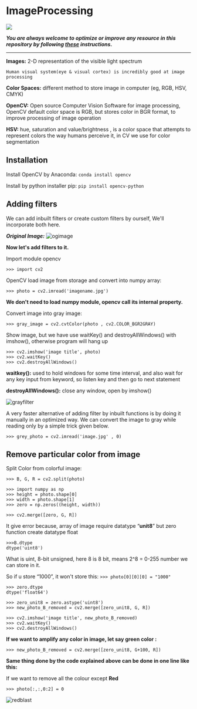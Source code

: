 # ImageProcessing

![](https://miro.medium.com/max/1400/1*VeUwoUU7wb2T-NDciUuo7w.jpeg)


***You are always welcome to optimize or improve any resource in this repository by following [these](https://github.com/Aman9026/ImageProcessing/blob/master/CONTRIBUTING.md) instructions.***

---

**Images:** 2-D representation of the visible light spectrum
```
Human visual system(eye & visual cortex) is incredibly good at image processing
```

**Color Spaces:** different method to store image in computer (eg, RGB, HSV, CMYK)


**OpenCV:** Open source Computer Vision Software for image processing, OpenCV default color space is RGB, but stores color in BGR format, to improve processing of image operation


**HSV:** hue, saturation and value/brightness , is a color space that attempts to represent colors the way humans perceive it, in CV we use for color segmentation



## Installation

Install OpenCV by Anaconda:
 ```conda install opencv```

Install by python installer pip:
 ```pip install opencv-python```

## Adding filters
We can add inbuilt filters or create custom filters by ourself, We'll incorporate both here.

***Original Image:***
![ogimage](https://github.com/Aman9026/ImageProcessing/blob/master/Data/Images/billu.jpeg)

**Now let's add filters to it.**

Import module opencv
```
>>> import cv2
```

OpenCV load image from storage and convert into numpy array:
```
>>> photo = cv2.imread('imagename.jpg')

```
**We don't need to load numpy module, opencv call its internal property.**

Convert image into gray image:

```>>> gray_image = cv2.cvtColor(photo , cv2.COLOR_BGR2GRAY)```

Show image, but we have use waitKey()  and destroyAllWindows() with imshow(), otherwise program will hang up

```
>>> cv2.imshow('image title', photo)
>>> cv2.waitKey()
>>> cv2.destroyAllWindows()
```

**waitkey():** used to hold windows for some time interval, and also wait for any key input from keyword, so listen key and then go to next statement

**destroyAllWindows():** close any window, open by imshow()

![grayfilter](https://github.com/Aman9026/ImageProcessing/blob/master/Data/Images/grayscale.jpeg)

A very faster alternative of adding filter by inbuilt functions is by doing it manually in an optimized way. 
We can convert the image to gray while reading only by a simple trick given below.
```
>>> grey_photo = cv2.imread('image.jpg' , 0)

```

## Remove particular color from image

Split Color from colorful image:

```>>> B, G, R = cv2.split(photo)```

```
>>> import numpy as np
>>> height = photo.shape[0]
>>> width = photo.shape[1]
>>> zero = np.zeros((height, width))

>>> cv2.merge([zero, G, R])
```

It give error because, array of image require datatype “**unit8**” but zero function create datatype float

```
>>>B.dtype
dtype('uint8')
```

What is uint, 8-bit unsigned, here 8 is 8 bit, means 2^8 = 0-255 number we can store in it.

So if u store “1000”, it won't store this:
```>>> photo[0][0][0] = "1000"```

```
>>> zero.dtype
dtype('float64')
```
```
>>> zero_unit8 = zero.astype('uint8')
>>> new_photo_B_removed = cv2.merge([zero_unit8, G, R])
```
```
>>> cv2.imshow('image title', new_photo_B_removed)
>>> cv2.waitKey()
>>> cv2.destroyAllWindows()
```

**If we want to amplify any color in image, let say green color :**
```
>>> new_photo_B_removed = cv2.merge([zero_unit8, G+100, R])
```

**Same thing done by the code explained above can be done in one line like this:**

If we want to remove all the colour except **Red**

```>>> photo[:,:,0:2] = 0```

![redblast](https://github.com/Aman9026/ImageProcessing/blob/master/Data/Images/redblast.jpeg)
